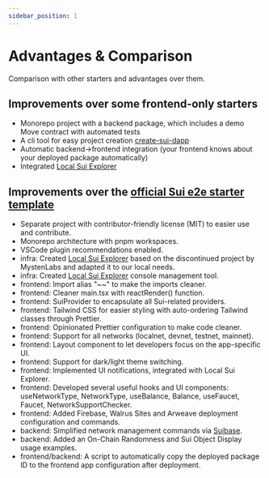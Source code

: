 ```yaml
---
sidebar_position: 1
---
```


# Advantages & Comparison

Comparison with other starters and advantages over them.

## Improvements over some frontend-only starters

- Monorepo project with a backend package, which includes a demo Move contract with automated tests
- A cli tool for easy project creation [create-sui-dapp](https://github.com/kkomelin/create-sui-dapp)
- Automatic backend->frontend integration (your frontend knows about your deployed package automatically)
- Integrated [Local Sui Explorer](https://github.com/kkomelin/sui-explorer)

## Improvements over the [official Sui e2e starter template](https://github.com/MystenLabs/sui/tree/main/sdk/create-dapp)

- Separate project with contributor-friendly license (MIT) to easier use and contribute.
- Monorepo architecture with pnpm workspaces.
- VSCode plugin recommendations enabled.
- infra: Created [Local Sui Explorer](https://github.com/kkomelin/sui-explorer) based on the discontinued project by MystenLabs and adapted it to our local needs.
- infra: Created [Local Sui Explorer](https://github.com/kkomelin/sui-explorer) console management tool.
- frontend: Import alias "~~" to make the imports cleaner.
- frontend: Cleaner main.tsx with reactRender() function.
- frontend: SuiProvider to encapsulate all Sui-related providers.
- frontend: Tailwind CSS for easier styling with auto-ordering Tailwind classes through Prettier.
- frontend: Opinionated Prettier configuration to make code cleaner.
- frontend: Support for all networks (localnet, devnet, testnet, mainnet).
- frontend: Layout component to let developers focus on the app-specific UI.
- frontend: Support for dark/light theme switching.
- frontend: Implemented UI notifications, integrated with Local Sui Explorer.
- frontend: Developed several useful hooks and UI components: useNetworkType, NetworkType, useBalance, Balance, useFaucet, Faucet, NetworkSupportChecker.
- frontend: Added Firebase, Walrus Sites and Arweave deployment configuration and commands.
- backend: Simplified network management commands via [Suibase](https://suibase.io/).
- backend: Added an On-Chain Randomness and Sui Object Display usage examples.
- frontend/backend: A script to automatically copy the deployed package ID to the frontend app configuration after deployment.
